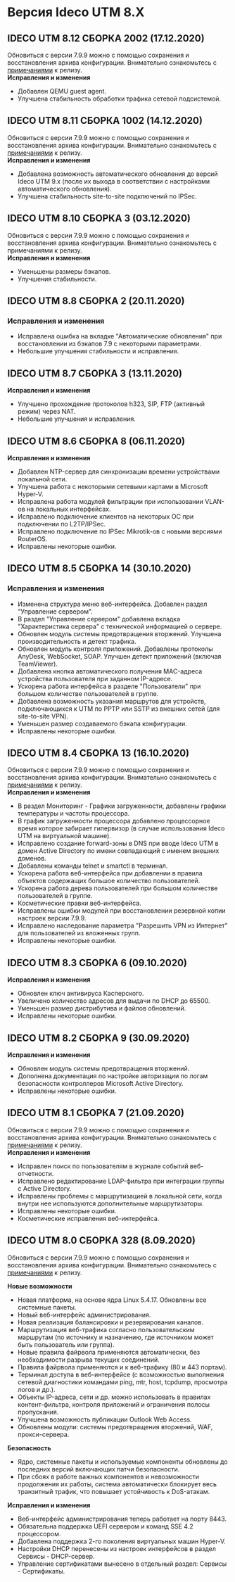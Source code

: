 # Версия Ideco UTM 8.X

## **IDECO UTM 8.12 СБОРКА 2002 \(17.12.2020\)**

Обновиться с версии 7.9.9 можно с помощью сохранения и восстановления архива конфигурации. Внимательно ознакомьтесь с [примечаниями](https://ideco.ru/assets/files/Ideco_UTM_81_notes_build_7.pdf) к релизу.  
**Исправления и изменения**

* Добавлен QEMU guest agent.
* Улучшена стабильность обработки трафика сетевой подсистемой.

## **IDECO UTM 8.11 СБОРКА 1002 \(14.12.2020\)**

Обновиться с версии 7.9.9 можно с помощью сохранения и восстановления архива конфигурации. Внимательно ознакомьтесь с [примечаниями](https://ideco.ru/assets/files/Ideco_UTM_81_notes_build_7.pdf) к релизу.  
**Исправления и изменения**

* Добавлена возможность автоматического обновления до версий Ideco UTM 9.х \(после их выхода в соответствии с настройками автоматического обновления\).
* Улучшена стабильность site-to-site подключений по IPSec.

## **IDECO UTM 8.10 СБОРКА 3 \(03.12.2020\)**

Обновиться с версии 7.9.9 можно с помощью сохранения и восстановления архива конфигурации. Внимательно ознакомьтесь с примечаниями к релизу.  
**Исправления и изменения**

* Уменьшены размеры бэкапов.
* Улучшения стабильности.

## **IDECO UTM 8.8 СБОРКА 2 \(20.11.2020\)**

### **Исправления и изменения**

* Исправлена ошибка на вкладке "Автоматические обновления" при восстановлении из бэкапов 7.9 с некоторыми параметрами.
* Небольшие улучшения стабильности и исправления.

## **IDECO UTM 8.7 СБОРКА 3 \(13.11.2020\)**

**Исправления и изменения**

* Улучшено прохождение протоколов h323, SIP, FTP \(активный режим\) через NAT.
* Небольшие улучшения и исправления.

## **IDECO UTM 8.6 СБОРКА 8 \(06.11.2020\)**

**Исправления и изменения**

* Добавлен NTP-сервер для синхронизации времени устройствами локальной сети.
* Улучшена работа с некоторыми сетевыми картами в Microsoft Hyper-V.
* Исправлена работа модулей фильтрации при использовании VLAN-ов на локальных интерфейсах.
* Исправлено подключение клиентов на некоторых ОС при подключении по L2TP/IPSec.
* Исправлено подключение по IPSec Mikrotik-ов с новыми версиями RouterOS.
* Исправлены некоторые ошибки.

## **IDECO UTM 8.5 СБОРКА 14 \(30.10.2020\)**

### **Исправления и изменения**

* Изменена структура меню веб-интерфейса. Добавлен раздел "Управление сервером".
* В раздел "Управление сервером" добавлена вкладка "Характеристика сервера" с технической информацией о сервере.
* Обновлен модуль системы предотвращения вторжений. Улучшена производительность и детект трафика.
* Обновлен модуль контроля приложений. Добавлены протоколы AnyDesk, WebSocket, SOAP. Улучшен детект приложений \(включая TeamViewer\).
* Добавлена кнопка автоматического получения MAC-адреса устройства пользователя при заданном IP-адресе.
* Ускорена работа интерфейса в разделе "Пользователи" при большом количестве пользователей в группе.
* Добавлена возможность указания маршрутов для устройств, подключающихся к UTM по PPTP или SSTP из внешних сетей \(для site-to-site VPN\).
* Уменьшен размер создаваемого бэкапа конфигурации.
* Исправлены некоторые ошибки.

## **IDECO UTM 8.4 СБОРКА 13 \(16.10.2020\)**

Обновиться с версии 7.9.9 можно с помощью сохранения и восстановления архива конфигурации. Внимательно ознакомьтесь с [примечаниями](https://ideco.ru/assets/files/Ideco_UTM_81_notes_build_7.pdf) к релизу.  
**Исправления и изменения**

* В раздел Мониторинг - Графики загруженности, добавлены графики температуры и частоты процессора.
* В график загруженности процессора добавлено процессорное время которое забирает гипервизор \(в случае использования Ideco UTM на виртуальной машине\).
* Исправлено создание forward-зоны в DNS при вводе Ideco UTM в домен Active Directory по имени совпадающий с именем внешних доменов.
* Добавлены команды telnet и smartctl в терминал.
* Ускорена работа веб-интерфейса при добавлении в правила объектов содержащих большое количество пользователей.
* Ускорена работа дерева пользователей при большом количестве пользователей в группе.
* Косметические правки веб-интерфейса.
* Исправлены ошибки модулей при восстановлении резервной копии настроек версии 7.9.9.
* Исправлено наследование параметра "Разрешить VPN из Интернет" для пользователей из вложенных групп.
* Исправлены некоторые ошибки.

## **IDECO UTM 8.3 СБОРКА 6 \(09.10.2020\)**

**Исправления и изменения**

* Обновлен ключ антивируса Касперского.
* Увеличено количество адресов для выдачи по DHCP до 65500.
* Уменьшен размер дистрибутива и файлов обновлений.
* Исправлены некоторые ошибки.

## **IDECO UTM 8.2 СБОРКА 9 \(30.09.2020\)**

**Исправления и изменения**

* Обновлен модуль системы предотвращения вторжений.
* Дополнена документация по настройке авторизации по логам безопасности контроллеров Microsoft Active Directory.
* Исправлены некоторые ошибки.

## **IDECO UTM 8.1 СБОРКА 7 \(21.09.2020\)**

Обновиться с версии 7.9.9 можно с помощью сохранения и восстановления архива конфигурации. Внимательно ознакомьтесь с [примечаниями](https://ideco.ru/assets/files/Ideco_UTM_8_notes_build_328.pdf) к релизу.  
**Исправления и изменения**

* Исправлен поиск по пользователям в журнале событий веб-отчетности.
* Исправлено редактирование LDAP-фильтра при интеграции группы с Active Directory.
* Исправлены проблемы с маршрутизацией в локальной сети, когда внутри нее используются дополнительные маршрутизаторы.
* Исправлены некоторые ошибки.
* Косметические исправления веб-интерфейса.

## **IDECO UTM 8.0 СБОРКА 328 \(8.09.2020\)**

Обновиться с версии 7.9.9 можно с помощью сохранения и восстановления архива конфигурации. Внимательно ознакомьтесь с [примечаниями](https://ideco.ru/assets/files/Ideco_UTM_8_notes_build_328.pdf) к релизу.

**Новые возможности**

* Новая платформа, на основе ядра Linux 5.4.17. Обновлены все системные пакеты.
* Новый веб-интерфейс администрирования.
* Новая реализация балансировки и резервирования каналов.
* Маршрутизация веб-трафика согласно пользовательским маршрутам \(по источнику и назначению, где источником может быть пользователь или группа\).
* Новые правила файрвола применяются автоматически, без необходимости разрыва текущих соединений.
* Правила файрвола применяются и к веб-трафику \(80 и 443 портам\).
* Терминал доступа в веб-интерфейсе \(с возможностью выполнения сетевой диагностики командами ping, mtr, host, tcpdump, просмотра логов и др.\).
* Объекты IP-адреса, сети и др. можно использовать в правилах контент-фильтра, контроля приложений и ограничения полосы пропускания.
* Улучшена возможность публикации Outlook Web Access.
* Обновлены модули: системы предотвращения вторжений, WAF, прокси-сервера.

**Безопасность**

* Ядро, системные пакеты и используемые компоненты обновлены до последних версий включающих патчи безопасности.
* При сбоях в работе важных компонентов и невозможности продолжения их работы, система автоматически блокирует весь транзитный трафик, что повышает устойчивость к DoS-атакам.

**Исправления и изменения**

* Веб-интерфейс администрирования теперь работает на порту 8443.
* Обязательна поддержка UEFI сервером и команд SSE 4.2 процессором.
* Добавлена поддержка 2-го поколения виртуальных машин Hyper-V.
* Настройки DHCP перенесены из настроек интерфейсов в раздел Сервисы - DHCP-сервер.
* Управление сертификатами вынесено в отдельный раздел: Сервисы - Сертификаты.

